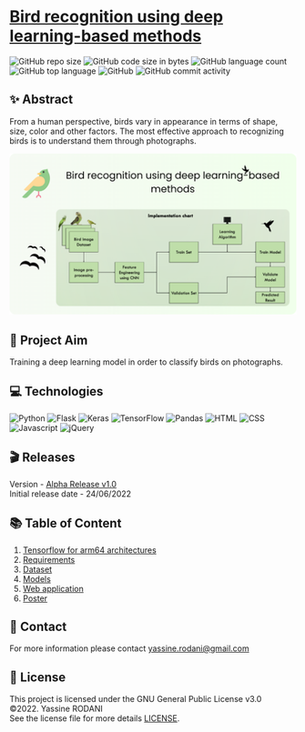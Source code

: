 # [Bird recognition using deep learning-based methods](https://github.com/yassine-rd/bird_species_classification/blob/master/Poster_en.pdf)

![GitHub repo size](https://img.shields.io/github/repo-size/yassine-rd/bird_species_classification?color=red&label=repository%20size)
![GitHub code size in bytes](https://img.shields.io/github/languages/code-size/yassine-rd/bird_species_classification?color=red)
![GitHub language count](https://img.shields.io/github/languages/count/yassine-rd/bird_species_classification)
![GitHub top language](https://img.shields.io/github/languages/top/yassine-rd/bird_species_classification)
![GitHub](https://img.shields.io/github/license/yassine-rd/bird_species_classification?color=yellow)
![GitHub commit activity](https://img.shields.io/github/commit-activity/m/yassine-rd/bird_species_classification?color=brightgreen&label=commits)

## ✨ Abstract

From a human perspective, birds vary in appearance in terms of shape, size, color and other factors. The most effective approach to recognizing birds is to understand them through photographs.

![Project Banner](https://github.com/yassine-rd/bird_species_classification/blob/master/images/bird-classifier-banner.png)

## 🎯 Project Aim

Training a deep learning model in order to classify birds on photographs.

## 💻 Technologies

![Python](https://img.shields.io/badge/Python-%2312100E.svg?logo=python&style=for-the-badge&logoColor=blue)
![Flask](https://img.shields.io/badge/Flask-%2312100E.svg?logo=flask&style=for-the-badge&logoColor=white)
![Keras](https://img.shields.io/badge/Keras-%2312100E.svg?style=for-the-badge&logo=Keras&logoColor=red)
![TensorFlow](https://img.shields.io/badge/-TensorFlow-%2312100E.svg?&logo=TensorFlow&style=for-the-badge)
![Pandas](https://img.shields.io/badge/pandas-%2312100E.svg?style=for-the-badge&logo=pandas&logoColor=white)
![HTML](https://img.shields.io/badge/HTML-%2312100E.svg?style=for-the-badge&logo=html5&logoColor=orange)
![CSS](https://img.shields.io/badge/CSS-%2312100E.svg?style=for-the-badge&logo=css3&logoColor=informational)
![Javascript](https://img.shields.io/badge/Javascript-%2312100E.svg?style=for-the-badge&logo=javascript&logoColor=yellow)
![jQuery](https://img.shields.io/badge/jQuery-%2312100E.svg?style=for-the-badge&logo=jQuery&logoColor=9cf)

## 🎬 Releases

Version - [Alpha Release v1.0](https://github.com/yassine-rd/bird_species_classification/releases/tag/v1.0)  
Initial release date - 24/06/2022

## 📚 Table of Content

1) [Tensorflow for arm64 architectures](https://github.com/yassine-rd/bird_species_classification/blob/master/requirements/TENSORFLOW.md)
2) [Requirements](https://github.com/yassine-rd/bird_species_classification/blob/master/requirements/)
3) [Dataset](https://github.com/yassine-rd/bird_species_classification/blob/master/dataset/)
4) [Models](https://github.com/yassine-rd/bird_species_classification/blob/master/models)
5) [Web application](https://github.com/yassine-rd/bird_species_classification/blob/master/flask-main/)
6) [Poster](https://github.com/yassine-rd/bird_species_classification/blob/master/Poster_en.pdf)

## 💬 Contact

For more information please contact yassine.rodani@gmail.com

## 📜 License

This project is licensed under the GNU General Public License v3.0  
©2022. Yassine RODANI  
See the license file for more details [LICENSE](https://github.com/yassine-rd/bird_species_classification/blob/master/LICENSE).
